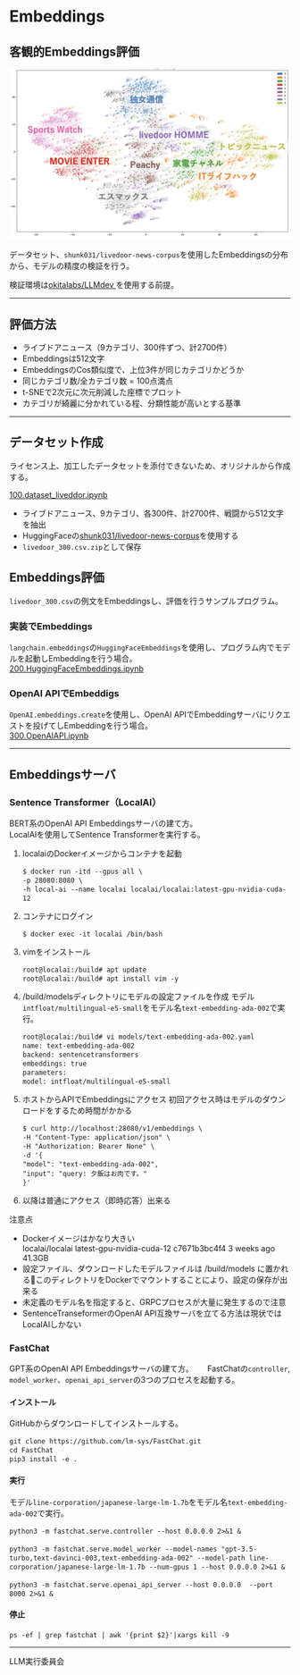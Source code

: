 # Embeddings
## 客観的Embeddings評価

<img src="img/scatter.png">

データセット、`shunk031/livedoor-news-corpus`を使用したEmbeddingsの分布から、モデルの精度の検証を行う。  

検証環境は[okitalabs/LLMdev
](https://github.com/okitalabs/LLMdev)を使用する前提。

<hr>

## 評価方法
- ライブドアニュース（9カテゴリ、300件ずつ、計2700件）  
- Embeddingsは512文字  
- EmbeddingsのCos類似度で、上位3件が同じカテゴリかどうか
- 同じカテゴリ数/全カテゴリ数 = 100点満点
- t-SNEで2次元に次元削減した座標でプロット
- カテゴリが綺麗に分かれている程、分類性能が高いとする基準

<hr>

## データセット作成
ライセンス上、加工したデータセットを添付できないため、オリジナルから作成する。

[100.dataset_liveddor.ipynb](examples/100.dataset_liveddor.ipynb)

- ライブドアニュース、9カテゴリ、各300件、計2700件、戦闘から512文字を抽出
- HuggingFaceの[shunk031/livedoor-news-corpus](https://huggingface.co/datasets/shunk031/livedoor-news-corpus)を使用する
- `livedoor_300.csv.zip`として保存


## Embeddings評価

`livedoor_300.csv`の例文をEmbeddingsし、評価を行うサンプルプログラム。

### 実装でEmbeddings
`langchain.embeddings`の`HuggingFaceEmbeddings`を使用し、プログラム内でモデルを起動しEmbeddingを行う場合。  
[200.HuggingFaceEmbeddings.ipynb](examples/200.HuggingFaceEmbeddings.ipynb)


### OpenAI APIでEmbeddigs
`OpenAI.embeddings.create`を使用し、OpenAI APIでEmbeddingサーバにリクエストを投げてしEmbeddingを行う場合。  
[300.OpenAIAPI.ipynb](examples/300.OpenAIAPI.ipynb)

<hr>

## Embeddingsサーバ
### Sentence Transformer（LocalAI）
BERT系のOpenAI API Embeddingsサーバの建て方。  
LocalAIを使用してSentence Transformerを実行する。

1. localaiのDockerイメージからコンテナを起動
    ```
    $ docker run -itd --gpus all \
    -p 28080:8080 \
    -h local-ai --name localai localai/localai:latest-gpu-nvidia-cuda-12
    ```

2. コンテナにログイン
    ```
    $ docker exec -it localai /bin/bash
    ```

3. vimをインストール
    ```
    root@localai:/build# apt update
    root@localai:/build# apt install vim -y

    ```

4. /build/modelsディレクトリにモデルの設定ファイルを作成
    モデル`intfloat/multilingual-e5-small`をモデル名`text-embedding-ada-002`で実行。
    ```
    root@localai:/build# vi models/text-embedding-ada-002.yaml
    name: text-embedding-ada-002
    backend: sentencetransformers
    embeddings: true
    parameters:
    model: intfloat/multilingual-e5-small
    ```

5. ホストからAPIでEmbeddingsにアクセス
初回アクセス時はモデルのダウンロードをするため時間がかかる
    ```
    $ curl http://localhost:28080/v1/embeddings \
    -H "Content-Type: application/json" \
    -H "Authorization: Bearer None" \
    -d '{
    "model": "text-embedding-ada-002",
    "input": "query: 夕飯はお肉です。"
    }' 
    ```

6. 以降は普通にアクセス（即時応答）出来る



注意点
- Dockerイメージはかなり大きい  
    localai/localai   latest-gpu-nvidia-cuda-12   c7671b3bc4f4   3 weeks ago   41.3GB  
- 設定ファイル、ダウンロードしたモデルファイルは /build/models に置かれるこのディレクトリをDockerでマウントすることにより、設定の保存が出来る
- 未定義のモデル名を指定すると、GRPCプロセスが大量に発生するので注意
- SentenceTranseformerのOpenAI API互換サーバを立てる方法は現状ではLocalAIしかない


### FastChat
GPT系のOpenAI API Embeddingsサーバの建て方。　　
FastChatの`controller`, `model_worker`、`openai_api_server`の3つのプロセスを起動する。

#### インストール
GitHubからダウンロードしてインストールする。
```
git clone https://github.com/lm-sys/FastChat.git
cd FastChat
pip3 install -e .
```

#### 実行  
モデル`line-corporation/japanese-large-lm-1.7b`をモデル名`text-embedding-ada-002`で実行。

```
python3 -m fastchat.serve.controller --host 0.0.0.0 2>&1 &

python3 -m fastchat.serve.model_worker --model-names "gpt-3.5-turbo,text-davinci-003,text-embedding-ada-002" --model-path line-corporation/japanese-large-lm-1.7b --num-gpus 1 --host 0.0.0.0 2>&1 &

python3 -m fastchat.serve.openai_api_server --host 0.0.0.0  --port 8000 2>&1 &
```

#### 停止
```
ps -ef | grep fastchat | awk '{print $2}'|xargs kill -9
```

<hr>

LLM実行委員会